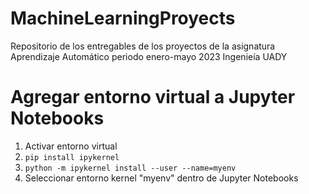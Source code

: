 # MachineLearningProyects

Repositorio de los entregables de los proyectos de la asignatura Aprendizaje Automático periodo enero-mayo 2023 Ingenieía UADY

# Agregar entorno virtual a Jupyter Notebooks

1. Activar entorno virtual
2. `pip install ipykernel`
3. `python -m ipykernel install --user --name=myenv`
4. Seleccionar entorno kernel "myenv" dentro de Jupyter Notebooks

